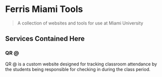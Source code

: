 # Ferris Miami Tools

> A collection of websites and tools for use at Miami University

## Services Contained Here

### QR @

QR @ is a custom website designed for tracking classroom attendance by the students being responsible for checking in during the class period.
